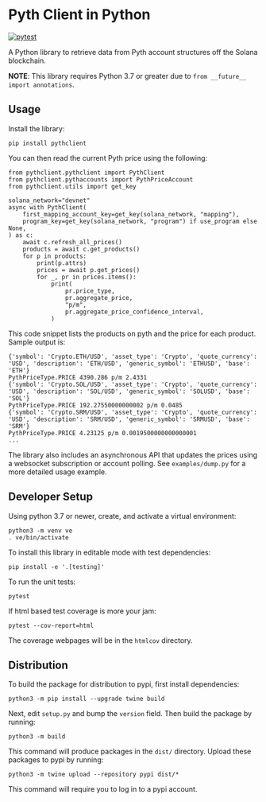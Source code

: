 Pyth Client in Python
=====================

[![pytest](https://github.com/pyth-network/pyth-client-py/actions/workflows/pytest.yml/badge.svg?branch=main)](https://github.com/pyth-network/pyth-client-py/actions/workflows/pytest.yml)

A Python library to retrieve data from Pyth account structures off the Solana blockchain.

**NOTE**: This library requires Python 3.7 or greater due to `from __future__ import annotations`.

Usage
--------------

Install the library:

    pip install pythclient

You can then read the current Pyth price using the following:

```
from pythclient.pythclient import PythClient
from pythclient.pythaccounts import PythPriceAccount
from pythclient.utils import get_key

solana_network="devnet"
async with PythClient(
    first_mapping_account_key=get_key(solana_network, "mapping"),
    program_key=get_key(solana_network, "program") if use_program else None,
) as c:
    await c.refresh_all_prices()
    products = await c.get_products()
    for p in products:
        print(p.attrs)
        prices = await p.get_prices()
        for _, pr in prices.items():
            print(
                pr.price_type,
                pr.aggregate_price,
                "p/m",
                pr.aggregate_price_confidence_interval,
            )
```

This code snippet lists the products on pyth and the price for each product. Sample output is:

```
{'symbol': 'Crypto.ETH/USD', 'asset_type': 'Crypto', 'quote_currency': 'USD', 'description': 'ETH/USD', 'generic_symbol': 'ETHUSD', 'base': 'ETH'}
PythPriceType.PRICE 4390.286 p/m 2.4331
{'symbol': 'Crypto.SOL/USD', 'asset_type': 'Crypto', 'quote_currency': 'USD', 'description': 'SOL/USD', 'generic_symbol': 'SOLUSD', 'base': 'SOL'}
PythPriceType.PRICE 192.27550000000002 p/m 0.0485
{'symbol': 'Crypto.SRM/USD', 'asset_type': 'Crypto', 'quote_currency': 'USD', 'description': 'SRM/USD', 'generic_symbol': 'SRMUSD', 'base': 'SRM'}
PythPriceType.PRICE 4.23125 p/m 0.0019500000000000001
...
```

The library also includes an asynchronous API that updates the prices using a websocket subscription or account polling.
See `examples/dump.py` for a more detailed usage example.

Developer Setup
---------------

Using python 3.7 or newer, create, and activate a virtual environment:

    python3 -m venv ve
    . ve/bin/activate

To install this library in editable mode with test dependencies:

    pip install -e '.[testing]'

To run the unit tests:

    pytest

If html based test coverage is more your jam:

    pytest --cov-report=html

The coverage webpages will be in the `htmlcov` directory.


Distribution
------------

To build the package for distribution to pypi, first install dependencies:

`python3 -m pip install --upgrade twine build`

Next, edit `setup.py` and bump the `version` field.
Then build the package by running:

```
python3 -m build
```

This command will produce packages in the `dist/` directory.
Upload these packages to pypi by running:

```
python3 -m twine upload --repository pypi dist/*
```

This command will require you to log in to a pypi account.
